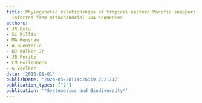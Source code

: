 ```yaml
---
title: Phylogenetic relationships of tropical eastern Pacific snappers (Lutjanidae)
  inferred from mitochondrial DNA sequences
authors:
- JR Gold
- SC Willis
- MA Renshaw
- A Buentello
- HJ Walker Jr
- JB Puritz
- CM Hollenbeck
- G Voelker
date: '2015-01-01'
publishDate: '2024-05-20T14:26:19.252171Z'
publication_types: ["2"]
publication: '*Systematics and Biodiversity*'
---
```

